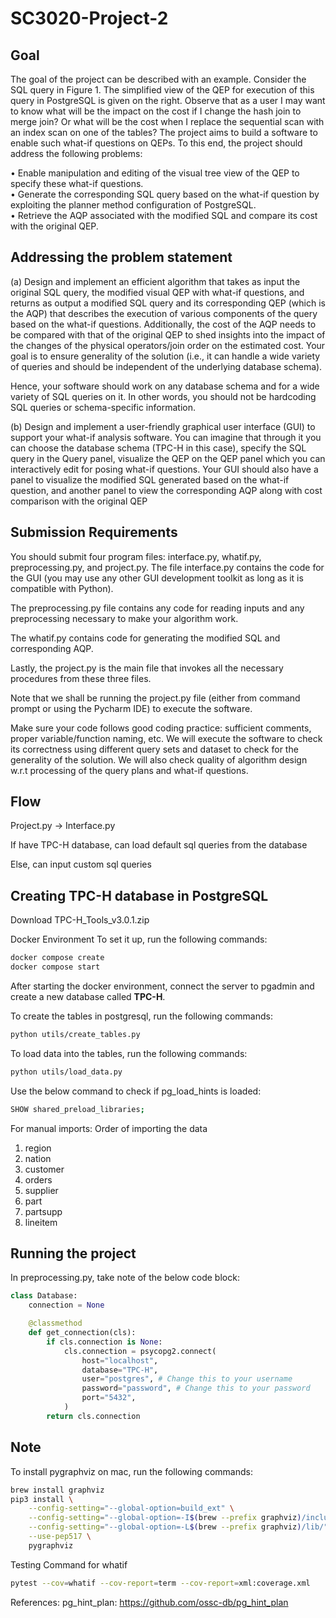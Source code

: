 # SC3020-Project-2

## Goal

The goal of the project can be described with an example. Consider the SQL query in Figure 1. The simplified view of the QEP for execution of this query in PostgreSQL is given on the right. Observe that as a user I may want to know what will be the impact on the cost if I change the hash join to merge join? Or what will be the cost when I replace the sequential scan with an index scan on one of the tables? The project aims to build a software to enable such what-if questions on QEPs. To this end, the project should address the following problems:

• Enable manipulation and editing of the visual tree view of the QEP to specify these what-if questions.  
• Generate the corresponding SQL query based on the what-if question by exploiting the planner method configuration of PostgreSQL.  
• Retrieve the AQP associated with the modified SQL and compare its cost with the original QEP.

## Addressing the problem statement

(a) Design and implement an efficient algorithm that takes as input the original SQL query, the modified visual QEP with what-if questions, and returns as output a modified SQL query and its corresponding QEP (which is the AQP) that describes the execution of various components of the query based on the what-if questions. Additionally, the cost of the AQP needs to be compared with that of the original QEP to shed insights into the impact of the changes of the physical operators/join order on the estimated cost. Your goal is to ensure generality of the solution (i.e., it can handle a wide variety of queries and should be independent of the underlying database schema).

Hence, your software should work on any database schema and for a wide variety of SQL queries on it. In other words, you should not be hardcoding SQL queries or schema-specific information.

(b) Design and implement a user-friendly graphical user interface (GUI) to support your what-if analysis software. You can imagine that through it you can choose the database schema (TPC-H in this case), specify the SQL query in the Query panel, visualize the QEP on the QEP panel which you can interactively edit for posing what-if questions. Your GUI should also have a panel to visualize the modified SQL generated based on the what-if question, and another panel to view the corresponding AQP along with cost comparison with the original QEP

## Submission Requirements

You should submit four program files: interface.py, whatif.py, preprocessing.py, and project.py.
The file interface.py contains the code for the GUI (you may use any other GUI development toolkit as long as it is compatible with Python).

The preprocessing.py file contains any code for reading inputs and any preprocessing necessary to make your algorithm work.

The whatif.py contains code for generating the modified SQL and corresponding AQP.

Lastly, the project.py is the main file that invokes all the necessary procedures from these three files.

Note that we shall be running the project.py file (either from command prompt or using the Pycharm IDE) to execute the software.

Make sure your code follows good coding practice: sufficient comments, proper variable/function naming,
etc. We will execute the software to check its correctness using different query sets and dataset to check for the generality of the solution. We will also check quality of algorithm design w.r.t processing of the query plans and what-if questions.

## Flow

Project.py -> Interface.py

If have TPC-H database, can load default sql queries from the database

Else, can input custom sql queries

## Creating TPC-H database in PostgreSQL

Download TPC-H_Tools_v3.0.1.zip

Docker Environment
To set it up, run the following commands:

```bash
docker compose create
docker compose start
```

After starting the docker environment, connect the server to pgadmin and create a new database called **TPC-H**.

To create the tables in postgresql, run the following commands:

```bash
python utils/create_tables.py
```

To load data into the tables, run the following commands:

```bash
python utils/load_data.py
```

Use the below command to check if pg_load_hints is loaded:

```bash
SHOW shared_preload_libraries;
```

For manual imports:
Order of importing the data

1. region
2. nation
3. customer
4. orders
5. supplier
6. part
7. partsupp
8. lineitem

## Running the project

In preprocessing.py, take note of the below code block:

```python
class Database:
    connection = None

    @classmethod
    def get_connection(cls):
        if cls.connection is None:
            cls.connection = psycopg2.connect(
                host="localhost",
                database="TPC-H",
                user="postgres", # Change this to your username
                password="password", # Change this to your password
                port="5432",
            )
        return cls.connection
```

## Note

To install pygraphviz on mac, run the following commands:

```bash
brew install graphviz
pip3 install \
    --config-setting="--global-option=build_ext" \
    --config-setting="--global-option=-I$(brew --prefix graphviz)/include/" \
    --config-setting="--global-option=-L$(brew --prefix graphviz)/lib/" \
    --use-pep517 \
    pygraphviz
```

Testing Command for whatif

```bash
pytest --cov=whatif --cov-report=term --cov-report=xml:coverage.xml
```

References:
pg_hint_plan: <https://github.com/ossc-db/pg_hint_plan>
